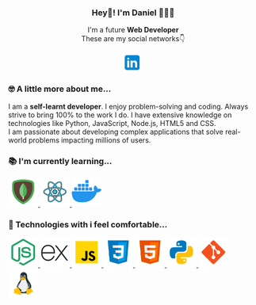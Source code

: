 <p align="center" width="300">
  <!-- <img align="center" width="200" src="./assets/profile.png"/> -->
  <h3 align="center">Hey👋!  I'm Daniel 👨🏻‍💻</h3>
</p>

<p align="center">I'm a future <strong>Web Developer</strong> <br/>These are my social networks👇</p>

<p align="center">
	<a href="https://www.linkedin.com/in/danielsere/" target="_blank" style="margin-right: 4px" title="Linkedin">
		<img align="center" src="./assets/linkedin.svg" alt="Daniel Sere" heigth="40px" width="40px"/>
	</a>
</p>

### 🤓 A little more about me...

<p>I am a <strong>self-learnt developer</strong>. I enjoy problem-solving and coding. Always strive to bring 100% to the work I do. I have extensive knowledge on technologies like Python, JavaScript, Node.js, HTML5 and CSS. <br/>I am passionate about developing complex applications that solve real-world problems impacting millions of users.</p>

### 📚 I'm currently learning...

<a href="https://mongodb.com" target="blank" title="MongoDB">
	<img width="60" src="./assets/mongodb.svg" alt="MongoDB">
</a>
<a href="https://reactjs.org/" target="blank" title="React">
	<img width="60" src="./assets/react.svg" alt="React">
</a>
<a href="https://docker.com/" target="blank" title="Docker">
	<img width="60" src="./assets/docker.svg" alt="Docker">
</a>

### 🚀 Technologies with i feel comfortable...

<a href="https://nodejs.org/" target="blank" title="Node Js">
	<img width="60" src="./assets/node-js.svg" alt="Node JS">
</a>
<a href="https://expressjs.com/" target="blank" title="Express JS">
	<img width="60" src="./assets/express-js.svg" alt="Express JS">
</a>
<a href="https://javascript.com/" target="blank" title="JavaScript">
	<img width="60" src="./assets/javascript.svg" alt="JavaScript">
</a>
<a href="https://developer.mozilla.org/es/docs/Web/CSS" target="blank" title="CSS">
	<img width="60" src="./assets/css3.svg" alt="CSS">
</a>
<a href="https://developer.mozilla.org/es/docs/Web/HTML" target="blank" title="HTML">
	<img width="60" src="./assets/html-5.svg" alt="HTML">
</a>
<a href="https://python.org/" target="blank" title="Python">
	<img width="60" src="./assets/python.svg" alt="Python">
</a>
<a href="https://git-scm.com" target="blank" title="Git">
	<img width="60" src="./assets/git.svg" alt="Git">
</a>
<a href="https://linux.com" target="blank" title="Linux">
	<img width="60" src="./assets/linux.svg" alt="Linux">
</a>
<!-- 
<a href="" target="blank" alt="" title="">
	<img width="60" src="">
</a>
-->
